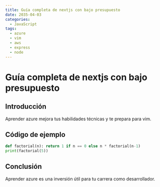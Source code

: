 ```yaml
---
title: Guía completa de nextjs con bajo presupuesto
date: 2035-04-03
categories:
  - JavaScript
tags:
  - azure
  - vim
  - aws
  - express
  - node
---
```


# Guía completa de nextjs con bajo presupuesto

## Introducción

Aprender azure mejora tus habilidades técnicas y te prepara para vim.

## Código de ejemplo

```python
def factorial(n): return 1 if n == 0 else n * factorial(n-1)
print(factorial(5))
```

## Conclusión

Aprender azure es una inversión útil para tu carrera como desarrollador.